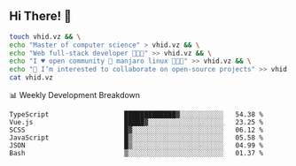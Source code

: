 ## Hi There! 👋

```sh
touch vhid.vz && \
echo "Master of computer science" > vhid.vz && \
echo "Web full-stack developer 🙈🙉🙊" >> vhid.vz && \
echo "I ♥️ open community 🎯 manjaro linux 🎉🐍🥳" >> vhid.vz && \
echo "👯 I’m interested to collaborate on open-source projects" >> vhid.vz && \
cat vhid.vz
```
:bar_chart: Weekly Development Breakdown

<!--START_SECTION:waka-->

```text
TypeScript                   █████████████▓░░░░░░░░░░░   54.38 %
Vue.js                       █████▓░░░░░░░░░░░░░░░░░░░   23.25 %
SCSS                         █▓░░░░░░░░░░░░░░░░░░░░░░░   06.12 %
JavaScript                   █▒░░░░░░░░░░░░░░░░░░░░░░░   05.58 %
JSON                         █▒░░░░░░░░░░░░░░░░░░░░░░░   04.99 %
Bash                         ▒░░░░░░░░░░░░░░░░░░░░░░░░   01.37 %
```

<!--END_SECTION:waka-->
